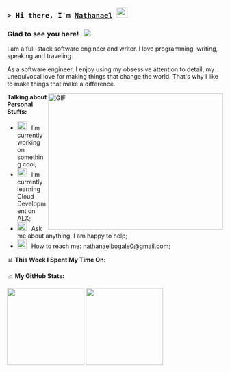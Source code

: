 

<!--
**natibogale/natibogale** is a ✨ _special_ ✨ repository because its `README.md` (this file) appears on your GitHub profile.

Here are some ideas to get you started:

- 🔭 I’m currently working on ...
- 🌱 I’m currently learning ...
- 👯 I’m looking to collaborate on ...
- 🤔 I’m looking for help with ...
- 💬 Ask me about ...
- 📫 How to reach me: ...
- 😄 Pronouns: ...
- ⚡ Fun fact: ...
-->
### <samp>&gt; Hi there, I'm <a href="#" target="_blank">Nathanael</a> <img src="https://media.giphy.com/media/hvRJCLFzcasrR4ia7z/giphy.gif" width="25"> </samp>


### Glad to see you here! &nbsp; ![](https://visitor-badge.glitch.me/badge?page_id=natibogale.natibogale)

I am a full-stack software engineer and writer. I love programming, writing, speaking and traveling.

As a software engineer, I enjoy using my obsessive attention to detail, my unequivocal love for making things that change the world. That's why I like to make things that make a difference.

<img align="right" alt="GIF" src="https://github.com/natibogale/natibogale/blob/main/assets/coding.gif?raw=true" width="408" height="318" />
  

**Talking about Personal Stuffs:**

- <img src="https://github.com/natibogale/natibogale/blob/main/assets/developer.gif?raw=true" width="21" />&nbsp;&nbsp; I’m currently working on something cool;
- <img src="https://github.com/natibogale/natibogale/blob/main/assets/lightning.gif?raw=true" width="21" />&nbsp;&nbsp; I’m currently learning Cloud Development on ALX;
- <img src="https://github.com/natibogale/natibogale/blob/main/assets/message.gif?raw=true" width="21" />&nbsp;&nbsp; Ask me about anything, I am happy to help;
- <img src="https://github.com/natibogale/natibogale/blob/main/assets/letterbox.gif?raw=true" width="21" />&nbsp;&nbsp; How to reach me: nathanaelbogale0@gmail.com;




📊 **This Week I Spent My Time On:**
<!--START_SECTION:waka-->



<!--END_SECTION:waka-->


📈 **My GitHub Stats:**

<p>
  <img height="180em" src="https://github-readme-stats.vercel.app/api?username=natibogale&show_icons=true&hide_border=true&&count_private=true&include_all_commits=true" />
  <img height="180em" src="https://github-readme-stats.vercel.app/api/top-langs/?username=natibogale&exclude_repo=KNN-Image-Classification&show_icons=true&hide_border=true&layout=compact&langs_count=8"/>
</p>
